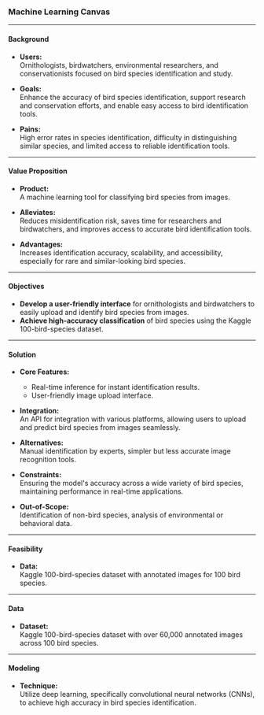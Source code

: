 ### Machine Learning Canvas

---

#### **Background**

- **Users:**  
  Ornithologists, birdwatchers, environmental researchers, and conservationists focused on bird species identification and study.

- **Goals:**  
  Enhance the accuracy of bird species identification, support research and conservation efforts, and enable easy access to bird identification tools.

- **Pains:**  
  High error rates in species identification, difficulty in distinguishing similar species, and limited access to reliable identification tools.

---

#### **Value Proposition**

- **Product:**  
  A machine learning tool for classifying bird species from images.

- **Alleviates:**  
  Reduces misidentification risk, saves time for researchers and birdwatchers, and improves access to accurate bird identification tools.

- **Advantages:**  
  Increases identification accuracy, scalability, and accessibility, especially for rare and similar-looking bird species.

---

#### **Objectives**

- **Develop a user-friendly interface** for ornithologists and birdwatchers to easily upload and identify bird species from images.
- **Achieve high-accuracy classification** of bird species using the Kaggle 100-bird-species dataset.

---

#### **Solution**

- **Core Features:**

  - Real-time inference for instant identification results.
  - User-friendly image upload interface.

- **Integration:**  
  An API for integration with various platforms, allowing users to upload and predict bird species from images seamlessly.

- **Alternatives:**  
  Manual identification by experts, simpler but less accurate image recognition tools.

- **Constraints:**  
  Ensuring the model's accuracy across a wide variety of bird species, maintaining performance in real-time applications.

- **Out-of-Scope:**  
  Identification of non-bird species, analysis of environmental or behavioral data.

---

#### **Feasibility**

- **Data:**  
  Kaggle 100-bird-species dataset with annotated images for 100 bird species.

---

#### **Data**

- **Dataset:**  
  Kaggle 100-bird-species dataset with over 60,000 annotated images across 100 bird species.

---

#### **Modeling**

- **Technique:**  
  Utilize deep learning, specifically convolutional neural networks (CNNs), to achieve high accuracy in bird species identification.
